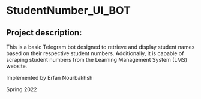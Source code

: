 # StudentNumber_UI_BOT

## Project description:

This is a basic Telegram bot designed to retrieve and display student names based on their respective student numbers. Additionally, it is capable of scraping student numbers from the Learning Management System (LMS) website.

Implemented by Erfan Nourbakhsh

Spring 2022
